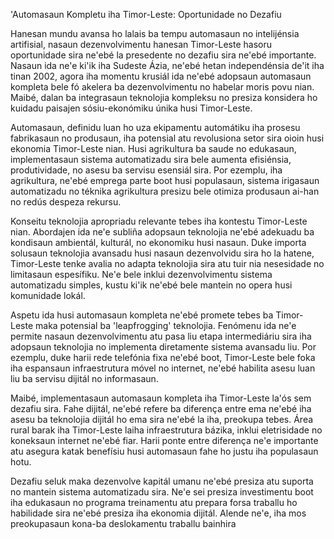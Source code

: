 'Automasaun Kompletu iha Timor-Leste: Oportunidade no Dezafiu

Hanesan mundu avansa ho lalais ba tempu automasaun no intelijénsia artifisial, nasaun dezenvolvimentu hanesan Timor-Leste hasoru oportunidade sira ne'ebé la presedente no dezafiu sira ne'ebé importante. Nasaun ida ne'e ki'ik iha Sudeste Ázia, ne'ebé hetan independénsia de'it iha tinan 2002, agora iha momentu krusiál ida ne'ebé adopsaun automasaun kompleta bele fó akelera ba dezenvolvimentu no habelar moris povu nian. Maibé, dalan ba integrasaun teknolojia kompleksu no presiza konsidera ho kuidadu paisajen sósiu-ekonómiku únika husi Timor-Leste.

Automasaun, definidu luan ho uza ekipamentu automátiku iha prosesu fabrikasaun no produsaun, iha potensial atu revolusiona setor sira oioin husi ekonomia Timor-Leste nian. Husi agrikultura ba saude no edukasaun, implementasaun sistema automatizadu sira bele aumenta efisiénsia, produtividade, no asesu ba servisu esensiál sira. Por ezemplu, iha agrikultura, ne'ebé emprega parte boot husi populasaun, sistema irigasaun automatizadu no téknika agrikultura presizu bele otimiza produsaun ai-han no redús despeza rekursu.

Konseitu teknolojia apropriadu relevante tebes iha kontestu Timor-Leste nian. Abordajen ida ne'e subliña adopsaun teknolojia ne'ebé adekuadu ba kondisaun ambientál, kulturál, no ekonomiku husi nasaun. Duke importa solusaun teknolojia avansadu husi nasaun dezenvolvidu sira ho la hatene, Timor-Leste tenke avalia no adapta teknolojia sira atu tuir nia nesesidade no limitasaun espesífiku. Ne'e bele inklui dezenvolvimentu sistema automatizadu simples, kustu ki'ik ne'ebé bele mantein no opera husi komunidade lokál.

Aspetu ida husi automasaun kompleta ne'ebé promete tebes ba Timor-Leste maka potensial ba 'leapfrogging' teknolojia. Fenómenu ida ne'e permite nasaun dezenvolvimentu atu pasa liu etapa intermediáriu sira iha adopsaun teknolojia no implementa diretamente sistema avansadu liu. Por ezemplu, duke harii rede telefónia fixa ne'ebé boot, Timor-Leste bele foka iha espansaun infraestrutura móvel no internet, ne'ebé habilita asesu luan liu ba servisu dijitál no informasaun.

Maibé, implementasaun automasaun kompleta iha Timor-Leste la'ós sem dezafiu sira. Fahe dijitál, ne'ebé refere ba diferença entre ema ne'ebé iha asesu ba teknolojia dijitál ho ema sira ne'ebé la iha, preokupa tebes. Área rural barak iha Timor-Leste laiha infraestrutura bázika, inklui eletrisidade no koneksaun internet ne'ebé fiar. Harii ponte entre diferença ne'e importante atu asegura katak benefísiu husi automasaun fahe ho justu iha populasaun hotu.

Dezafiu seluk maka dezenvolve kapitál umanu ne'ebé presiza atu suporta no mantein sistema automatizadu sira. Ne'e sei presiza investimentu boot iha edukasaun no programa treinamentu atu prepara forsa traballu ho habilidade sira ne'ebé presiza iha ekonomia dijitál. Alende ne'e, iha mos preokupasaun kona-ba deslokamentu traballu bainhira